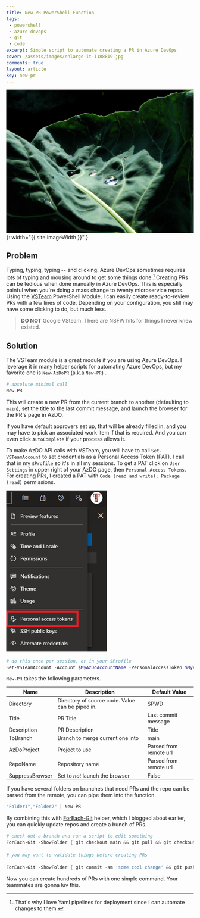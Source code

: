 ```yaml
---
title: New-PR PowerShell Function
tags:
 - powershell
 - azure-devops
 - git
 - code
excerpt: Simple script to automate creating a PR in Azure DevOps
cover: /assets/images/enlarge-it-1188819.jpg
comments: true
layout: article
key: new-pr
---
```


![image](/assets/images/enlarge-it-1188819.jpg){: width="{{ site.imageWidth }}" }

## Problem

Typing, typing, typing -- and clicking. Azure DevOps sometimes requires lots of typing and mousing around to get some things done.[^1] Creating PRs can be tedious when done manually in Azure DevOps. This is especially painful when you're doing a mass change to twenty microservice repos. Using the [VSTeam](https://www.powershellgallery.com/packages/VSTeam) PowerShell Module, I can easily create ready-to-review PRs with a few lines of code. Depending on your configuration, you still may have some clicking to do, but much less.

> **DO NOT** Google VSteam. There are NSFW hits for things I never knew existed.

## Solution

The VSTeam module is a great module if you are using Azure DevOps. I leverage it in many helper scripts for automating Azure DevOps, but my favorite one is `New-AzDoPR` (a.k.a `New-PR`) .

```powershell
# absolute minimal call
New-PR
```

This will create a new PR from the current branch to another (defaulting to `main`), set the title to the last commit message, and launch the browser for the PR's page in AzDO.

If you have default approvers set up, that will be already filled in, and you may have to pick an associated work item if that is required. And you can even click `AutoComplete` if your process allows it.

To make AzDO API calls with VSTeam, you will have to call `Set-VSTeamAccount` to set credentials as a Personal Access Token (PAT). I call that in my `$Profile` so it's in all my sessions. To get a PAT click on `User Settings` in upper right of your AzDO page, then `Personal Access Tokens`. For creating PRs, I created a PAT with `Code (read and write); Package (read)` permissions.

![pat](/assets/images/azdo-pat.png)

```powershell
# do this once per session, or in your $Profile
Set-VSTeamAccount -Account $MyAzDoAccountName -PersonalAccessToken $MyAzDoPAT
```

`New-PR` takes the following parameters.

| Name            | Description                                      | Default Value          |
| --------------- | ------------------------------------------------ | ---------------------- |
| Directory       | Directory of source code. Value can be piped in. | $PWD                   |
| Title           | PR Title                                         | Last commit message    |
| Description     | PR Description                                   | Title                  |
| ToBranch        | Branch to merge current one into                 | main                   |
| AzDoProject     | Project to use                                   | Parsed from remote url |
| RepoName        | Repository name                                  | Parsed from remote url |
| SuppressBrowser | Set to _not_ launch the browser                  | False                  |

If you have several folders on branches that need PRs and the repo can be parsed from the remote, you can pipe them into the function.

```powershell
"Folder1","Folder2" | New-PR
```

By combining this with [ForEach-Git](https://seekatar.github.io/2021/10/02/foreach-git.html) helper, which I blogged about earlier, you can quickly update repos and create a bunch of PRs.

```powershell
# check out a branch and run a script to edit something
ForEach-Git -ShowFolder { git checkout main && git pull && git checkout -B myBranch && editCodeFunction }

# you may want to validate things before creating PRs

ForEach-Git -ShowFolder { git commit -am 'some cool change' && git push && New-PR }
```

Now you can create hundreds of PRs with one simple command. Your teammates are gonna luv this.

[^1]: That's why I love Yaml pipelines for deployment since I can automate changes to them.
